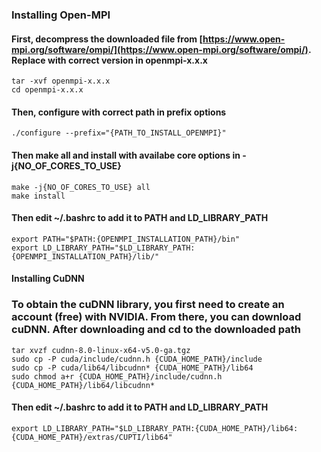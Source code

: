 ### Installing Open-MPI

#### First, decompress the downloaded file from [https://www.open-mpi.org/software/ompi/](https://www.open-mpi.org/software/ompi/). Replace with correct version in openmpi-x.x.x
 ```
 tar -xvf openmpi-x.x.x
 cd openmpi-x.x.x
 ```
#### Then, configure with correct path in prefix options
 ```
 ./configure --prefix="{PATH_TO_INSTALL_OPENMPI}"
 ```
#### Then make all and install with availabe core options in -j{NO_OF_CORES_TO_USE} 
 ```
 make -j{NO_OF_CORES_TO_USE} all
 make install
 ```
#### Then edit ~/.bashrc to add it to PATH and LD_LIBRARY_PATH
 ```
 export PATH="$PATH:{OPENMPI_INSTALLATION_PATH}/bin"
 export LD_LIBRARY_PATH="$LD_LIBRARY_PATH:{OPENMPI_INSTALLATION_PATH}/lib/"
 ```
#### Installing CuDNN
### To obtain the cuDNN library, you first need to create an account (free) with NVIDIA. From there, you can download cuDNN. After downloading and cd to the downloaded path
 ```
 tar xvzf cudnn-8.0-linux-x64-v5.0-ga.tgz
 sudo cp -P cuda/include/cudnn.h {CUDA_HOME_PATH}/include
 sudo cp -P cuda/lib64/libcudnn* {CUDA_HOME_PATH}/lib64
 sudo chmod a+r {CUDA_HOME_PATH}/include/cudnn.h {CUDA_HOME_PATH}/lib64/libcudnn*
 ```
 
#### Then edit ~/.bashrc to add it to PATH and LD_LIBRARY_PATH

 ```
 export LD_LIBRARY_PATH="$LD_LIBRARY_PATH:{CUDA_HOME_PATH}/lib64:{CUDA_HOME_PATH}/extras/CUPTI/lib64"
 ```
